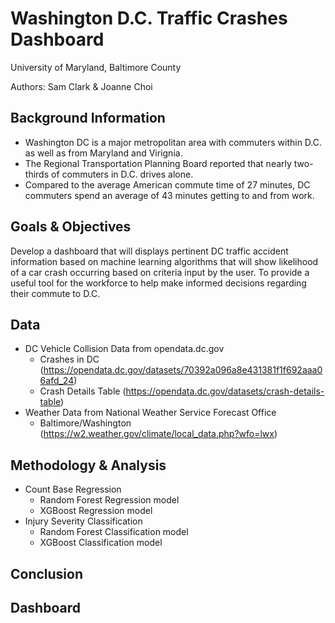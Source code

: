 # Washington D.C. Traffic Crashes Dashboard
University of Maryland, Baltimore County 

Authors: Sam Clark & Joanne Choi

## Background Information
- Washington DC is a major metropolitan area with commuters within D.C. as well as from Maryland and Virignia. 
- The Regional Transportation Planning Board reported that nearly two-thirds of commuters in D.C. drives alone. 
- Compared to the average American commute time of 27 minutes, DC commuters spend an average of 43 minutes getting to and from work. 

## Goals & Objectives
Develop a dashboard that will displays pertinent DC traffic accident information based on machine learning algorithms that will show likelihood of a car crash occurring based on criteria input by the user. To provide a useful tool for the workforce to help make informed decisions regarding their commute to D.C.

## Data
- DC Vehicle Collision Data from opendata.dc.gov
  - Crashes in DC (https://opendata.dc.gov/datasets/70392a096a8e431381f1f692aaa06afd_24)
  - Crash Details Table (https://opendata.dc.gov/datasets/crash-details-table)
- Weather Data from National Weather Service Forecast Office
  - Baltimore/Washington (https://w2.weather.gov/climate/local_data.php?wfo=lwx)

## Methodology & Analysis
- Count Base Regression
  - Random Forest Regression model
  - XGBoost Regression model
- Injury Severity Classification
  - Random Forest Classification model
  - XGBoost Classification model
## Conclusion
## Dashboard
 
 
